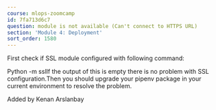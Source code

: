 ```yaml
---
course: mlops-zoomcamp
id: 7fa713d6c7
question: module is not available (Can't connect to HTTPS URL)
section: 'Module 4: Deployment'
sort_order: 1580
---
```


First check if SSL module configured with following command:

Python -m sslIf the output of this is empty there is no problem with SSL configuration.Then you should upgrade your pipenv package in your current environment to resolve the problem.

Added by Kenan Arslanbay

